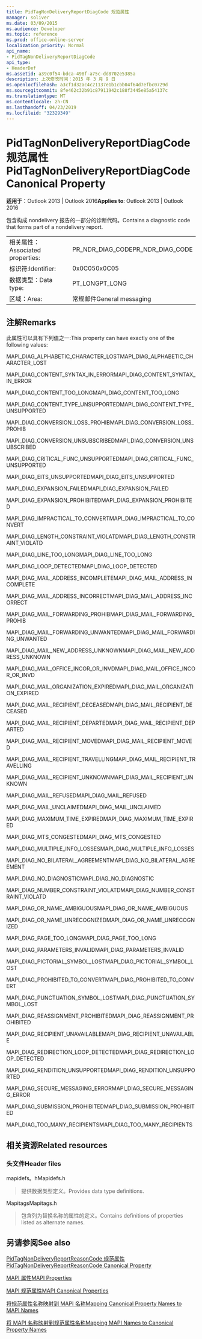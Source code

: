 ```yaml
---
title: PidTagNonDeliveryReportDiagCode 规范属性
manager: soliver
ms.date: 03/09/2015
ms.audience: Developer
ms.topic: reference
ms.prod: office-online-server
localization_priority: Normal
api_name:
- PidTagNonDeliveryReportDiagCode
api_type:
- HeaderDef
ms.assetid: a39c0f54-bdca-498f-a75c-dd8702e5385a
description: 上次修改时间：2015 年 3 月 9 日
ms.openlocfilehash: a3cf1d32ac4c21137e1b1cbb04f64d7efbc0729d
ms.sourcegitcommit: 8fe462c32b91c87911942c188f3445e85a54137c
ms.translationtype: MT
ms.contentlocale: zh-CN
ms.lasthandoff: 04/23/2019
ms.locfileid: "32329349"
---
```

# <a name="pidtagnondeliveryreportdiagcode-canonical-property"></a><span data-ttu-id="dd04e-103">PidTagNonDeliveryReportDiagCode 规范属性</span><span class="sxs-lookup"><span data-stu-id="dd04e-103">PidTagNonDeliveryReportDiagCode Canonical Property</span></span>

  
  
<span data-ttu-id="dd04e-104">**适用于**：Outlook 2013 | Outlook 2016</span><span class="sxs-lookup"><span data-stu-id="dd04e-104">**Applies to**: Outlook 2013 | Outlook 2016</span></span> 
  
<span data-ttu-id="dd04e-105">包含构成 nondelivery 报告的一部分的诊断代码。</span><span class="sxs-lookup"><span data-stu-id="dd04e-105">Contains a diagnostic code that forms part of a nondelivery report.</span></span>
  
|||
|:-----|:-----|
|<span data-ttu-id="dd04e-106">相关属性：</span><span class="sxs-lookup"><span data-stu-id="dd04e-106">Associated properties:</span></span>  <br/> |<span data-ttu-id="dd04e-107">PR_NDR_DIAG_CODE</span><span class="sxs-lookup"><span data-stu-id="dd04e-107">PR_NDR_DIAG_CODE</span></span>  <br/> |
|<span data-ttu-id="dd04e-108">标识符:</span><span class="sxs-lookup"><span data-stu-id="dd04e-108">Identifier:</span></span>  <br/> |<span data-ttu-id="dd04e-109">0x0C05</span><span class="sxs-lookup"><span data-stu-id="dd04e-109">0x0C05</span></span>  <br/> |
|<span data-ttu-id="dd04e-110">数据类型：</span><span class="sxs-lookup"><span data-stu-id="dd04e-110">Data type:</span></span>  <br/> |<span data-ttu-id="dd04e-111">PT_LONG</span><span class="sxs-lookup"><span data-stu-id="dd04e-111">PT_LONG</span></span>  <br/> |
|<span data-ttu-id="dd04e-112">区域：</span><span class="sxs-lookup"><span data-stu-id="dd04e-112">Area:</span></span>  <br/> |<span data-ttu-id="dd04e-113">常规邮件</span><span class="sxs-lookup"><span data-stu-id="dd04e-113">General messaging</span></span>  <br/> |
   
## <a name="remarks"></a><span data-ttu-id="dd04e-114">注解</span><span class="sxs-lookup"><span data-stu-id="dd04e-114">Remarks</span></span>

<span data-ttu-id="dd04e-115">此属性可以具有下列值之一:</span><span class="sxs-lookup"><span data-stu-id="dd04e-115">This property can have exactly one of the following values:</span></span>
  
<span data-ttu-id="dd04e-116">MAPI_DIAG_ALPHABETIC_CHARACTER_LOST</span><span class="sxs-lookup"><span data-stu-id="dd04e-116">MAPI_DIAG_ALPHABETIC_CHARACTER_LOST</span></span> 
  
> 
    
<span data-ttu-id="dd04e-117">MAPI_DIAG_CONTENT_SYNTAX_IN_ERROR</span><span class="sxs-lookup"><span data-stu-id="dd04e-117">MAPI_DIAG_CONTENT_SYNTAX_IN_ERROR</span></span> 
  
> 
    
<span data-ttu-id="dd04e-118">MAPI_DIAG_CONTENT_TOO_LONG</span><span class="sxs-lookup"><span data-stu-id="dd04e-118">MAPI_DIAG_CONTENT_TOO_LONG</span></span> 
  
> 
    
<span data-ttu-id="dd04e-119">MAPI_DIAG_CONTENT_TYPE_UNSUPPORTED</span><span class="sxs-lookup"><span data-stu-id="dd04e-119">MAPI_DIAG_CONTENT_TYPE_UNSUPPORTED</span></span> 
  
> 
    
<span data-ttu-id="dd04e-120">MAPI_DIAG_CONVERSION_LOSS_PROHIB</span><span class="sxs-lookup"><span data-stu-id="dd04e-120">MAPI_DIAG_CONVERSION_LOSS_PROHIB</span></span> 
  
> 
    
<span data-ttu-id="dd04e-121">MAPI_DIAG_CONVERSION_UNSUBSCRIBED</span><span class="sxs-lookup"><span data-stu-id="dd04e-121">MAPI_DIAG_CONVERSION_UNSUBSCRIBED</span></span> 
  
> 
    
<span data-ttu-id="dd04e-122">MAPI_DIAG_CRITICAL_FUNC_UNSUPPORTED</span><span class="sxs-lookup"><span data-stu-id="dd04e-122">MAPI_DIAG_CRITICAL_FUNC_UNSUPPORTED</span></span> 
  
> 
    
<span data-ttu-id="dd04e-123">MAPI_DIAG_EITS_UNSUPPORTED</span><span class="sxs-lookup"><span data-stu-id="dd04e-123">MAPI_DIAG_EITS_UNSUPPORTED</span></span> 
  
> 
    
<span data-ttu-id="dd04e-124">MAPI_DIAG_EXPANSION_FAILED</span><span class="sxs-lookup"><span data-stu-id="dd04e-124">MAPI_DIAG_EXPANSION_FAILED</span></span> 
  
> 
    
<span data-ttu-id="dd04e-125">MAPI_DIAG_EXPANSION_PROHIBITED</span><span class="sxs-lookup"><span data-stu-id="dd04e-125">MAPI_DIAG_EXPANSION_PROHIBITED</span></span> 
  
> 
    
<span data-ttu-id="dd04e-126">MAPI_DIAG_IMPRACTICAL_TO_CONVERT</span><span class="sxs-lookup"><span data-stu-id="dd04e-126">MAPI_DIAG_IMPRACTICAL_TO_CONVERT</span></span> 
  
> 
    
<span data-ttu-id="dd04e-127">MAPI_DIAG_LENGTH_CONSTRAINT_VIOLATD</span><span class="sxs-lookup"><span data-stu-id="dd04e-127">MAPI_DIAG_LENGTH_CONSTRAINT_VIOLATD</span></span> 
  
> 
    
<span data-ttu-id="dd04e-128">MAPI_DIAG_LINE_TOO_LONG</span><span class="sxs-lookup"><span data-stu-id="dd04e-128">MAPI_DIAG_LINE_TOO_LONG</span></span> 
  
> 
    
<span data-ttu-id="dd04e-129">MAPI_DIAG_LOOP_DETECTED</span><span class="sxs-lookup"><span data-stu-id="dd04e-129">MAPI_DIAG_LOOP_DETECTED</span></span> 
  
> 
    
<span data-ttu-id="dd04e-130">MAPI_DIAG_MAIL_ADDRESS_INCOMPLETE</span><span class="sxs-lookup"><span data-stu-id="dd04e-130">MAPI_DIAG_MAIL_ADDRESS_INCOMPLETE</span></span> 
  
> 
    
<span data-ttu-id="dd04e-131">MAPI_DIAG_MAIL_ADDRESS_INCORRECT</span><span class="sxs-lookup"><span data-stu-id="dd04e-131">MAPI_DIAG_MAIL_ADDRESS_INCORRECT</span></span> 
  
> 
    
<span data-ttu-id="dd04e-132">MAPI_DIAG_MAIL_FORWARDING_PROHIB</span><span class="sxs-lookup"><span data-stu-id="dd04e-132">MAPI_DIAG_MAIL_FORWARDING_PROHIB</span></span> 
  
> 
    
<span data-ttu-id="dd04e-133">MAPI_DIAG_MAIL_FORWARDING_UNWANTED</span><span class="sxs-lookup"><span data-stu-id="dd04e-133">MAPI_DIAG_MAIL_FORWARDING_UNWANTED</span></span> 
  
> 
    
<span data-ttu-id="dd04e-134">MAPI_DIAG_MAIL_NEW_ADDRESS_UNKNOWN</span><span class="sxs-lookup"><span data-stu-id="dd04e-134">MAPI_DIAG_MAIL_NEW_ADDRESS_UNKNOWN</span></span> 
  
> 
    
<span data-ttu-id="dd04e-135">MAPI_DIAG_MAIL_OFFICE_INCOR_OR_INVD</span><span class="sxs-lookup"><span data-stu-id="dd04e-135">MAPI_DIAG_MAIL_OFFICE_INCOR_OR_INVD</span></span> 
  
> 
    
<span data-ttu-id="dd04e-136">MAPI_DIAG_MAIL_ORGANIZATION_EXPIRED</span><span class="sxs-lookup"><span data-stu-id="dd04e-136">MAPI_DIAG_MAIL_ORGANIZATION_EXPIRED</span></span> 
  
> 
    
<span data-ttu-id="dd04e-137">MAPI_DIAG_MAIL_RECIPIENT_DECEASED</span><span class="sxs-lookup"><span data-stu-id="dd04e-137">MAPI_DIAG_MAIL_RECIPIENT_DECEASED</span></span> 
  
> 
    
<span data-ttu-id="dd04e-138">MAPI_DIAG_MAIL_RECIPIENT_DEPARTED</span><span class="sxs-lookup"><span data-stu-id="dd04e-138">MAPI_DIAG_MAIL_RECIPIENT_DEPARTED</span></span> 
  
> 
    
<span data-ttu-id="dd04e-139">MAPI_DIAG_MAIL_RECIPIENT_MOVED</span><span class="sxs-lookup"><span data-stu-id="dd04e-139">MAPI_DIAG_MAIL_RECIPIENT_MOVED</span></span> 
  
> 
    
<span data-ttu-id="dd04e-140">MAPI_DIAG_MAIL_RECIPIENT_TRAVELLING</span><span class="sxs-lookup"><span data-stu-id="dd04e-140">MAPI_DIAG_MAIL_RECIPIENT_TRAVELLING</span></span> 
  
> 
    
<span data-ttu-id="dd04e-141">MAPI_DIAG_MAIL_RECIPIENT_UNKNOWN</span><span class="sxs-lookup"><span data-stu-id="dd04e-141">MAPI_DIAG_MAIL_RECIPIENT_UNKNOWN</span></span> 
  
> 
    
<span data-ttu-id="dd04e-142">MAPI_DIAG_MAIL_REFUSED</span><span class="sxs-lookup"><span data-stu-id="dd04e-142">MAPI_DIAG_MAIL_REFUSED</span></span> 
  
> 
    
<span data-ttu-id="dd04e-143">MAPI_DIAG_MAIL_UNCLAIMED</span><span class="sxs-lookup"><span data-stu-id="dd04e-143">MAPI_DIAG_MAIL_UNCLAIMED</span></span> 
  
> 
    
<span data-ttu-id="dd04e-144">MAPI_DIAG_MAXIMUM_TIME_EXPIRED</span><span class="sxs-lookup"><span data-stu-id="dd04e-144">MAPI_DIAG_MAXIMUM_TIME_EXPIRED</span></span> 
  
> 
    
<span data-ttu-id="dd04e-145">MAPI_DIAG_MTS_CONGESTED</span><span class="sxs-lookup"><span data-stu-id="dd04e-145">MAPI_DIAG_MTS_CONGESTED</span></span> 
  
> 
    
<span data-ttu-id="dd04e-146">MAPI_DIAG_MULTIPLE_INFO_LOSSES</span><span class="sxs-lookup"><span data-stu-id="dd04e-146">MAPI_DIAG_MULTIPLE_INFO_LOSSES</span></span> 
  
> 
    
<span data-ttu-id="dd04e-147">MAPI_DIAG_NO_BILATERAL_AGREEMENT</span><span class="sxs-lookup"><span data-stu-id="dd04e-147">MAPI_DIAG_NO_BILATERAL_AGREEMENT</span></span> 
  
> 
    
<span data-ttu-id="dd04e-148">MAPI_DIAG_NO_DIAGNOSTIC</span><span class="sxs-lookup"><span data-stu-id="dd04e-148">MAPI_DIAG_NO_DIAGNOSTIC</span></span> 
  
> 
    
<span data-ttu-id="dd04e-149">MAPI_DIAG_NUMBER_CONSTRAINT_VIOLATD</span><span class="sxs-lookup"><span data-stu-id="dd04e-149">MAPI_DIAG_NUMBER_CONSTRAINT_VIOLATD</span></span> 
  
> 
    
<span data-ttu-id="dd04e-150">MAPI_DIAG_OR_NAME_AMBIGUOUS</span><span class="sxs-lookup"><span data-stu-id="dd04e-150">MAPI_DIAG_OR_NAME_AMBIGUOUS</span></span> 
  
> 
    
<span data-ttu-id="dd04e-151">MAPI_DIAG_OR_NAME_UNRECOGNIZED</span><span class="sxs-lookup"><span data-stu-id="dd04e-151">MAPI_DIAG_OR_NAME_UNRECOGNIZED</span></span> 
  
> 
    
<span data-ttu-id="dd04e-152">MAPI_DIAG_PAGE_TOO_LONG</span><span class="sxs-lookup"><span data-stu-id="dd04e-152">MAPI_DIAG_PAGE_TOO_LONG</span></span> 
  
> 
    
<span data-ttu-id="dd04e-153">MAPI_DIAG_PARAMETERS_INVALID</span><span class="sxs-lookup"><span data-stu-id="dd04e-153">MAPI_DIAG_PARAMETERS_INVALID</span></span> 
  
> 
    
<span data-ttu-id="dd04e-154">MAPI_DIAG_PICTORIAL_SYMBOL_LOST</span><span class="sxs-lookup"><span data-stu-id="dd04e-154">MAPI_DIAG_PICTORIAL_SYMBOL_LOST</span></span> 
  
> 
    
<span data-ttu-id="dd04e-155">MAPI_DIAG_PROHIBITED_TO_CONVERT</span><span class="sxs-lookup"><span data-stu-id="dd04e-155">MAPI_DIAG_PROHIBITED_TO_CONVERT</span></span> 
  
> 
    
<span data-ttu-id="dd04e-156">MAPI_DIAG_PUNCTUATION_SYMBOL_LOST</span><span class="sxs-lookup"><span data-stu-id="dd04e-156">MAPI_DIAG_PUNCTUATION_SYMBOL_LOST</span></span> 
  
> 
    
<span data-ttu-id="dd04e-157">MAPI_DIAG_REASSIGNMENT_PROHIBITED</span><span class="sxs-lookup"><span data-stu-id="dd04e-157">MAPI_DIAG_REASSIGNMENT_PROHIBITED</span></span> 
  
> 
    
<span data-ttu-id="dd04e-158">MAPI_DIAG_RECIPIENT_UNAVAILABLE</span><span class="sxs-lookup"><span data-stu-id="dd04e-158">MAPI_DIAG_RECIPIENT_UNAVAILABLE</span></span> 
  
> 
    
<span data-ttu-id="dd04e-159">MAPI_DIAG_REDIRECTION_LOOP_DETECTED</span><span class="sxs-lookup"><span data-stu-id="dd04e-159">MAPI_DIAG_REDIRECTION_LOOP_DETECTED</span></span> 
  
> 
    
<span data-ttu-id="dd04e-160">MAPI_DIAG_RENDITION_UNSUPPORTED</span><span class="sxs-lookup"><span data-stu-id="dd04e-160">MAPI_DIAG_RENDITION_UNSUPPORTED</span></span> 
  
> 
    
<span data-ttu-id="dd04e-161">MAPI_DIAG_SECURE_MESSAGING_ERROR</span><span class="sxs-lookup"><span data-stu-id="dd04e-161">MAPI_DIAG_SECURE_MESSAGING_ERROR</span></span> 
  
> 
    
<span data-ttu-id="dd04e-162">MAPI_DIAG_SUBMISSION_PROHIBITED</span><span class="sxs-lookup"><span data-stu-id="dd04e-162">MAPI_DIAG_SUBMISSION_PROHIBITED</span></span> 
  
> 
    
<span data-ttu-id="dd04e-163">MAPI_DIAG_TOO_MANY_RECIPIENTS</span><span class="sxs-lookup"><span data-stu-id="dd04e-163">MAPI_DIAG_TOO_MANY_RECIPIENTS</span></span> 
  
> 
    
## <a name="related-resources"></a><span data-ttu-id="dd04e-164">相关资源</span><span class="sxs-lookup"><span data-stu-id="dd04e-164">Related resources</span></span>

### <a name="header-files"></a><span data-ttu-id="dd04e-165">头文件</span><span class="sxs-lookup"><span data-stu-id="dd04e-165">Header files</span></span>

<span data-ttu-id="dd04e-166">mapidefs。h</span><span class="sxs-lookup"><span data-stu-id="dd04e-166">Mapidefs.h</span></span>
  
> <span data-ttu-id="dd04e-167">提供数据类型定义。</span><span class="sxs-lookup"><span data-stu-id="dd04e-167">Provides data type definitions.</span></span>
    
<span data-ttu-id="dd04e-168">Mapitags</span><span class="sxs-lookup"><span data-stu-id="dd04e-168">Mapitags.h</span></span>
  
> <span data-ttu-id="dd04e-169">包含列为替换名称的属性的定义。</span><span class="sxs-lookup"><span data-stu-id="dd04e-169">Contains definitions of properties listed as alternate names.</span></span>
    
## <a name="see-also"></a><span data-ttu-id="dd04e-170">另请参阅</span><span class="sxs-lookup"><span data-stu-id="dd04e-170">See also</span></span>



[<span data-ttu-id="dd04e-171">PidTagNonDeliveryReportReasonCode 规范属性</span><span class="sxs-lookup"><span data-stu-id="dd04e-171">PidTagNonDeliveryReportReasonCode Canonical Property</span></span>](pidtagnondeliveryreportreasoncode-canonical-property.md)


[<span data-ttu-id="dd04e-172">MAPI 属性</span><span class="sxs-lookup"><span data-stu-id="dd04e-172">MAPI Properties</span></span>](mapi-properties.md)
  
[<span data-ttu-id="dd04e-173">MAPI 规范属性</span><span class="sxs-lookup"><span data-stu-id="dd04e-173">MAPI Canonical Properties</span></span>](mapi-canonical-properties.md)
  
[<span data-ttu-id="dd04e-174">将规范属性名称映射到 MAPI 名称</span><span class="sxs-lookup"><span data-stu-id="dd04e-174">Mapping Canonical Property Names to MAPI Names</span></span>](mapping-canonical-property-names-to-mapi-names.md)
  
[<span data-ttu-id="dd04e-175">将 MAPI 名称映射到规范属性名称</span><span class="sxs-lookup"><span data-stu-id="dd04e-175">Mapping MAPI Names to Canonical Property Names</span></span>](mapping-mapi-names-to-canonical-property-names.md)

